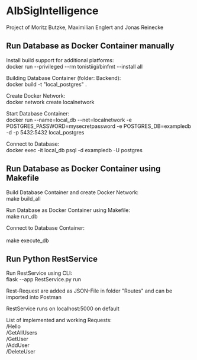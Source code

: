 # AlbSigIntelligence

Project of Moritz Butzke, Maximilian Englert and Jonas Reinecke

## Run Database as Docker Container manually

Install build support for additional platforms: <br> 
docker run --privileged --rm tonistiigi/binfmt --install all <br>

Building Database Container (folder: Backend): <br>
docker build -t "local_postgres" . <br>
 
Create Docker Network: <br>
docker network create localnetwork <br>

Start Database Container: <br>
docker run --name=local_db --net=localnetwork -e POSTGRES_PASSWORD=mysecretpassword -e POSTGRES_DB=exampledb -d -p 5432:5432 local_postgres <br>

Connect to Database: <br>
docker exec -it local_db psql -d exampledb -U postgres <br>

## Run Database as Docker Container using Makefile

Build Database Container and create Docker Network: <br>
make build_all <br>

Run Database as Docker Container using Makefile: <br>
make run_db <br>

Connect to Database Container: <br>
<br>make execute_db <br>

## Run Python RestService

Run RestService using CLI: <br>
flask --app RestService.py run <br>

Rest-Request are added as JSON-File in folder "Routes" and can be imported into Postman <br>

RestService runs on localhost:5000 on default <br>

List of implemented and working Requests: <br>
/Hello <br>
/GetAllUsers <br>
/GetUser <br>
/AddUser <br>
/DeleteUser <br>



